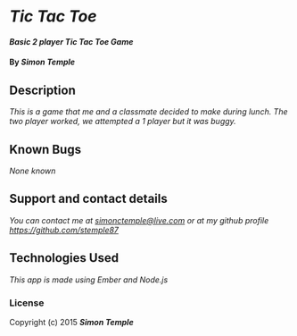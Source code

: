 # _Tic Tac Toe_

#### _Basic 2 player Tic Tac Toe Game_

#### By _**Simon Temple**_

## Description

_This is a game that me and a classmate decided to make during lunch. The two player worked, we attempted a 1 player but it was buggy._

## Known Bugs

_None known_

## Support and contact details

_You can contact me at simonctemple@live.com or at my github profile https://github.com/stemple87_

## Technologies Used

_This app is made using Ember and Node.js_

### License


Copyright (c) 2015 **_Simon Temple_**
